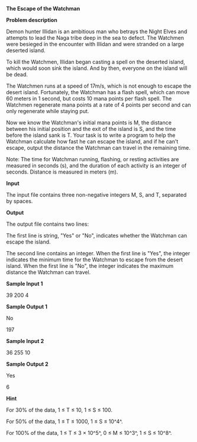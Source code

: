 **The Escape of the Watchman**

**Problem description**

Demon hunter Illidan is an ambitious man who betrays the Night Elves and attempts to lead the Naga tribe deep in the sea to defect. The Watchmen were besieged in the encounter with Illidan and were stranded on a large deserted island.

To kill the Watchmen, Illidan began casting a spell on the deserted island, which would soon sink the island. And by then, everyone on the island will be dead.

The Watchmen runs at a speed of 17m/s, which is not enough to escape the desert island. Fortunately, the Watchman has a flash spell, which can move 60 meters in 1 second, but costs 10 mana points per flash spell. The Watchmen regenerate mana points at a rate of 4 points per second and can only regenerate while staying put.

Now we know the Watchman's initial mana points is M, the distance between his initial position and the exit of the island is S, and the time before the island sank is T. Your task is to write a program to help the Watchman calculate how fast he can escape the island, and if he can't escape, output the distance the Watchman can travel in the remaining time.

Note: The time for Watchman running, flashing, or resting activities are measured in seconds (s), and the duration of each activity is an integer of seconds. Distance is measured in meters (m).

**Input**

The input file contains three non-negative integers M, S, and T, separated by spaces.

**Output**

The output file contains two lines:

The first line is string, "Yes" or "No", indicates whether the Watchman can escape the island.

The second line contains an integer. When the first line is "Yes", the integer indicates the minimum time for the Watchman to escape from the desert island. When the first line is "No", the integer indicates the maximum distance the Watchman can travel.

**Sample Input 1**

39 200 4

**Sample Output 1**

No

197

**Sample Input 2**

36 255 10

**Sample Output 2**

Yes

6

**Hint**

For 30% of the data, 1 ≤ T ≤ 10, 1 ≤ S ≤ 100.

For 50% of the data, 1 ≤ T ≤ 1000, 1 ≤ S ≤ 10^4^.

For 100% of the data, 1 ≤ T ≤ 3 × 10^5^, 0 ≤ M ≤ 10^3^, 1 ≤ S ≤ 10^8^.
